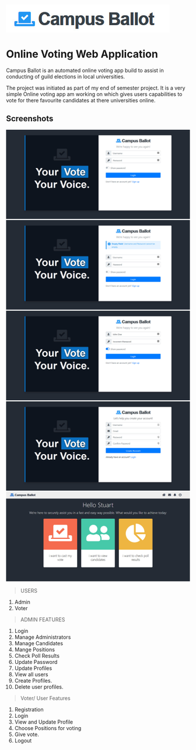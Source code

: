 ![image](images/README/logo.jpg)
# Online Voting Web Application

Campus Ballot is an automated online voting app build to assist in conducting of guild elections in local universities.

 The project was initiated as part of my end of semester project. It is a very simple Online voting app am working on which gives users capabilities to vote for there favourite candidates at there universities online. 

 ## Screenshots
![image](images/README/login-1.jpg)
![image](images/README/login-2.jpg)
![image](images/README/login-3.jpg)
![image](images/README/signup.jpg)
![image](images/README/home.jpg)






>USERS
1. Admin
2. Voter

>ADMIN FEATURES

1. Login
2. Manage Administrators
3. Manage Candidates
4. Mange Positions
5. Check Poll Results
6. Update Password
7. Update Profiles
8. View all users
9. Create Profiles.
10. Delete user profiles.


> Voter/ User Features

1. Registration
2. Login
3. View and Update Profile
4. Choose Positions for voting
5. Give vote.
6. Logout


